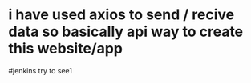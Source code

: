 # i have used axios to send / recive data so basically api way to create this website/app

#jenkins
try to see1
